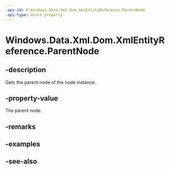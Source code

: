 ```yaml
---
-api-id: P:Windows.Data.Xml.Dom.XmlEntityReference.ParentNode
-api-type: winrt property
---
```


<!-- Property syntax
public Windows.Data.Xml.Dom.IXmlNode ParentNode { get; }
-->

# Windows.Data.Xml.Dom.XmlEntityReference.ParentNode

## -description
Gets the parent node of the node instance.

## -property-value
The parent node.

## -remarks

## -examples

## -see-also
